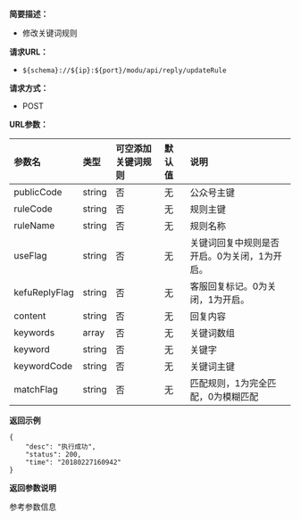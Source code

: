 **简要描述：** 

- 修改关键词规则


**请求URL：** 
- ` ${schema}://${ip}:${port}/modu/api/reply/updateRule `
  
**请求方式：**
- POST 

**URL参数：** 

| 参数名 | 类型 | 可空添加关键词规则 | 默认值 | 说明 |
| :-- | :-- | :-- | :-- | :-- |
| publicCode | string | 否 | 无 | 公众号主键 |
| ruleCode | string | 否 | 无 | 规则主键 |
| ruleName | string | 否 | 无 | 规则名称 |
| useFlag | string | 否 | 无 | 关键词回复中规则是否开启。0为关闭，1为开启。 |
| kefuReplyFlag | string | 否 | 无 | 客服回复标记。0为关闭，1为开启。 |
| content | string | 否 | 无 | 回复内容 |
| keywords |array | 否 | 无 | 关键词数组 |
| keyword | string | 否 | 无 | 关键字 |
| keywordCode | string | 否 | 无 | 关键词主键 |  
| matchFlag | string | 否 | 无 | 匹配规则，1为完全匹配，0为模糊匹配 |

 **返回示例**

``` 
{
    "desc": "执行成功",
    "status": 200,
    "time": "20180227160942"
}
```

 **返回参数说明** 

参考参数信息







